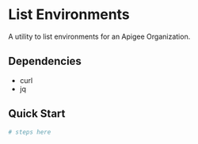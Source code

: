 # List Environments

A utility to list environments for an Apigee Organization.

## Dependencies

- curl
- jq

## Quick Start

```sh
# steps here
```
